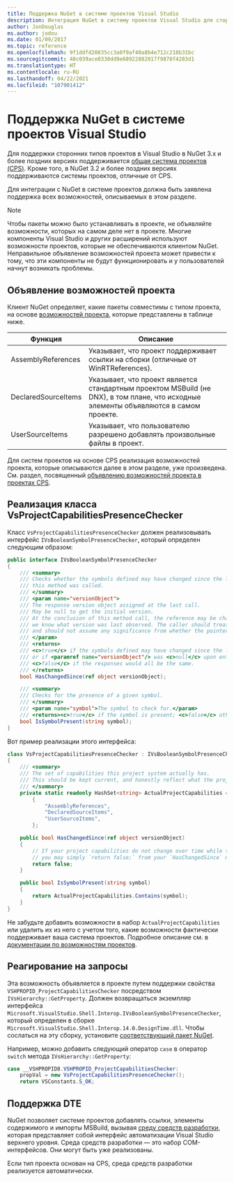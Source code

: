 ```yaml
---
title: Поддержка NuGet в системе проектов Visual Studio
description: Интеграция NuGet в систему проектов Visual Studio для сторонних типов проектов.
author: JonDouglas
ms.author: jodou
ms.date: 01/09/2017
ms.topic: reference
ms.openlocfilehash: 9f1ddfd20835cc3a0f9af40a8b4e712c218b31bc
ms.sourcegitcommit: 40c039ace0330dd9e68922882017f9878f4283d1
ms.translationtype: HT
ms.contentlocale: ru-RU
ms.lasthandoff: 04/22/2021
ms.locfileid: "107901412"
---
```

# <a name="nuget-support-for-the-visual-studio-project-system"></a>Поддержка NuGet в системе проектов Visual Studio

Для поддержки сторонних типов проектов в Visual Studio в NuGet 3.x и более поздних версиях поддерживается [общая система проектов (CPS)](https://github.com/Microsoft/VSProjectSystem/blob/master/doc/overview/intro.md). Кроме того, в NuGet 3.2 и более поздних версиях поддерживаются системы проектов, отличные от CPS.

Для интеграции с NuGet в системе проектов должна быть заявлена поддержка всех возможностей, описываемых в этом разделе.

> [!Note]
> Чтобы пакеты можно было устанавливать в проекте, не объявляйте возможности, которых на самом деле нет в проекте. Многие компоненты Visual Studio и других расширений используют возможности проектов, которые не обеспечиваются клиентом NuGet. Неправильное объявление возможностей проекта может привести к тому, что эти компоненты не будут функционировать и у пользователей начнут возникать проблемы.

## <a name="advertise-project-capabilities"></a>Объявление возможностей проекта

Клиент NuGet определяет, какие пакеты совместимы с типом проекта, на основе [возможностей проекта](https://github.com/Microsoft/VSProjectSystem/blob/master/doc/overview/about_project_capabilities.md), которые представлены в таблице ниже.

| Функция | Описание |
| --- | --- |
| AssemblyReferences | Указывает, что проект поддерживает ссылки на сборки (отличные от WinRTReferences). |
| DeclaredSourceItems | Указывает, что проект является стандартным проектом MSBuild (не DNX), в том плане, что исходные элементы объявляются в самом проекте. |
| UserSourceItems|Указывает, что пользователю разрешено добавлять произвольные файлы в проект. |

Для систем проектов на основе CPS реализация возможностей проекта, которые описываются далее в этом разделе, уже произведена. См. раздел, посвященный [объявлению возможностей проекта в проектах CPS](https://github.com/Microsoft/VSProjectSystem/blob/master/doc/overview/about_project_capabilities.md#how-to-declare-project-capabilities-in-your-project).

## <a name="implementing-vsprojectcapabilitiespresencechecker"></a>Реализация класса VsProjectCapabilitiesPresenceChecker

Класс `VsProjectCapabilitiesPresenceChecker` должен реализовывать интерфейс `IVsBooleanSymbolPresenceChecker`, который определен следующим образом:

```cs
public interface IVsBooleanSymbolPresenceChecker
{
    /// <summary>
    /// Checks whether the symbols defined may have changed since the last time
    /// this method was called.
    /// </summary>
    /// <param name="versionObject">
    /// The response version object assigned at the last call.
    /// May be null to get the initial version.
    /// At the conclusion of this method call, the reference may be changed so that on a subsequent call
    /// we know what version was last observed. The caller should treat this value as an opaque object,
    /// and should not assume any significance from whether the pointer changed or not.
    /// </param>
    /// <returns>
    /// <c>true</c> if the symbols defined may have changed since the last call to this method
    /// or if <paramref name="versionObject"/> was <c>null</c> upon entering this method.
    /// <c>false</c> if the responses would all be the same.
    /// </returns>
    bool HasChangedSince(ref object versionObject);

    /// <summary>
    /// Checks for the presence of a given symbol.
    /// </summary>
    /// <param name="symbol">The symbol to check for.</param>
    /// <returns><c>true</c> if the symbol is present; <c>false</c> otherwise.</returns>
    bool IsSymbolPresent(string symbol);
}
```

Вот пример реализации этого интерфейса:

```cs
class VsProjectCapabilitiesPresenceChecker : IVsBooleanSymbolPresenceChecker
{
    /// <summary>
    /// The set of capabilities this project system actually has.
    /// This should be kept current, and honestly reflect what the project can do.
    /// </summary>
    private static readonly HashSet<string> ActualProjectCapabilities = new HashSet<string>(StringComparer.OrdinalIgnoreCase)
        {
            "AssemblyReferences",
            "DeclaredSourceItems",
            "UserSourceItems",
        };

    public bool HasChangedSince(ref object versionObject)
    {
        // If your project capabilities do not change over time while the project is open,
        // you may simply `return false;` from your `HasChangedSince` method.
        return false;
    }

    public bool IsSymbolPresent(string symbol)
    {
        return ActualProjectCapabilities.Contains(symbol);
    }
}
```

Не забудьте добавить возможности в набор `ActualProjectCapabilities` или удалить их из него с учетом того, какие возможности фактически поддерживает ваша система проектов. Подробное описание см. в [документации по возможностям проектов](https://github.com/Microsoft/VSProjectSystem/blob/master/doc/overview/project_capabilities.md).

## <a name="responding-to-queries"></a>Реагирование на запросы

Эта возможность объявляется в проекте путем поддержки свойства `VSHPROPID_ProjectCapabilitiesChecker` посредством `IVsHierarchy::GetProperty`. Должен возвращаться экземпляр интерфейса `Microsoft.VisualStudio.Shell.Interop.IVsBooleanSymbolPresenceChecker`, который определен в сборке `Microsoft.VisualStudio.Shell.Interop.14.0.DesignTime.dll`. Чтобы сослаться на эту сборку, установите [соответствующий пакет NuGet](https://www.nuget.org/packages/Microsoft.VisualStudio.Shell.Interop.14.0.DesignTime).

Например, можно добавить следующий оператор `case` в оператор `switch` метода `IVsHierarchy::GetProperty`:

```cs
case __VSHPROPID8.VSHPROPID_ProjectCapabilitiesChecker:
    propVal = new VsProjectCapabilitiesPresenceChecker();
    return VSConstants.S_OK;
```

## <a name="dte-support"></a>Поддержка DTE

NuGet позволяет системе проектов добавлять ссылки, элементы содержимого и импорты MSBuild, вызывая [среду средств разработки](/dotnet/api/envdte.dte), которая представляет собой интерфейс автоматизации Visual Studio верхнего уровня. Среда средств разработки — это набор COM-интерфейсов. Они могут быть уже реализованы.

Если тип проекта основан на CPS, среда средств разработки реализуется автоматически.
